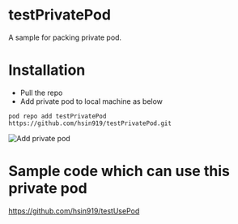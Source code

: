# testPrivatePod

A sample for packing private pod.

# Installation
* Pull the repo
* Add private pod to local machine as below

````
pod repo add testPrivatePod https://github.com/hsin919/testPrivatePod.git
````

![Add private pod](https://flic.kr/p/qRD3kF)

# Sample code which can use this private pod
https://github.com/hsin919/testUsePod
